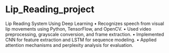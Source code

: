 # Lip_Reading_project
 Lip Reading System Using Deep Learning  • Recognizes speech from visual lip movements using Python, TensorFlow, and OpenCV.  • Used video preprocessing, grayscale conversion, and frame extraction.  • Implemented CNN for feature extraction and LSTM for sequence modeling.  • Applied attention mechanisms and perplexity analysis for evaluation.
